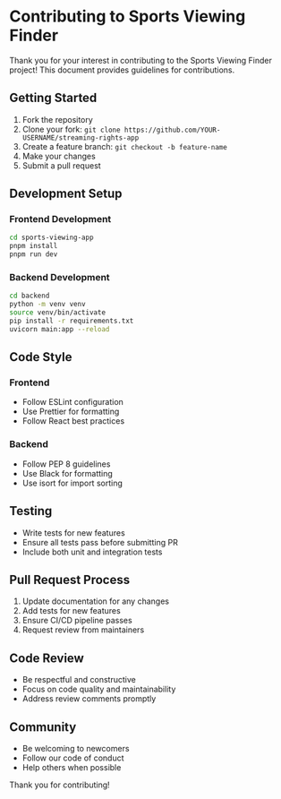 # Contributing to Sports Viewing Finder

Thank you for your interest in contributing to the Sports Viewing Finder project! This document provides guidelines for contributions.

## Getting Started

1. Fork the repository
2. Clone your fork: `git clone https://github.com/YOUR-USERNAME/streaming-rights-app`
3. Create a feature branch: `git checkout -b feature-name`
4. Make your changes
5. Submit a pull request

## Development Setup

### Frontend Development
```bash
cd sports-viewing-app
pnpm install
pnpm run dev
```

### Backend Development
```bash
cd backend
python -m venv venv
source venv/bin/activate
pip install -r requirements.txt
uvicorn main:app --reload
```

## Code Style

### Frontend
- Follow ESLint configuration
- Use Prettier for formatting
- Follow React best practices

### Backend
- Follow PEP 8 guidelines
- Use Black for formatting
- Use isort for import sorting

## Testing

- Write tests for new features
- Ensure all tests pass before submitting PR
- Include both unit and integration tests

## Pull Request Process

1. Update documentation for any changes
2. Add tests for new features
3. Ensure CI/CD pipeline passes
4. Request review from maintainers

## Code Review

- Be respectful and constructive
- Focus on code quality and maintainability
- Address review comments promptly

## Community

- Be welcoming to newcomers
- Follow our code of conduct
- Help others when possible

Thank you for contributing!